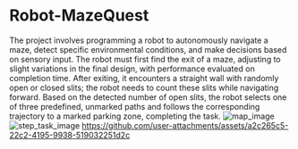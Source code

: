 # Robot-MazeQuest
The project involves programming a robot to autonomously navigate a maze, detect specific environmental conditions, and make decisions based on sensory input. The robot must first find the exit of a maze, adjusting to slight variations in the final design, with performance evaluated on completion time. After exiting, it encounters a straight wall with randomly open or closed slits; the robot needs to count these slits while navigating forward. Based on the detected number of open slits, the robot selects one of three predefined, unmarked paths and follows the corresponding trajectory to a marked parking zone, completing the task.
                   ![map_image](https://github.com/user-attachments/assets/2e1a1a83-0a46-4374-b5f5-bdace2fd0d2d)
                   ![step_task_image](https://github.com/user-attachments/assets/04eab059-feba-44f8-828c-bf389e7e21aa)
                   https://github.com/user-attachments/assets/a2c265c5-22c2-4195-9938-519032251d2c
                  


      


                           
